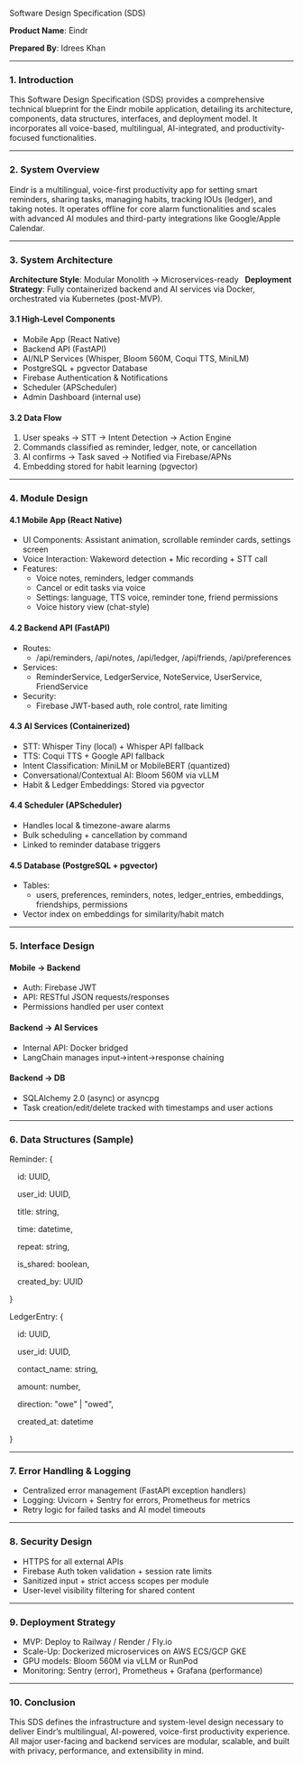 ﻿<a name="_s5cmutldhe22"></a>Software Design Specification (SDS)

**Product Name**: Eindr 

**Prepared By**: Idrees Khan

-----
### <a name="_ggef99553kb0"></a>**1. Introduction**
This Software Design Specification (SDS) provides a comprehensive technical blueprint for the Eindr mobile application, detailing its architecture, components, data structures, interfaces, and deployment model. It incorporates all voice-based, multilingual, AI-integrated, and productivity-focused functionalities.

-----
### <a name="_uj0v2tbay9od"></a>**2. System Overview**
Eindr is a multilingual, voice-first productivity app for setting smart reminders, sharing tasks, managing habits, tracking IOUs (ledger), and taking notes. It operates offline for core alarm functionalities and scales with advanced AI modules and third-party integrations like Google/Apple Calendar.

-----
### <a name="_qex33doelsie"></a>**3. System Architecture**
**Architecture Style**: Modular Monolith → Microservices-ready
` `**Deployment Strategy**: Fully containerized backend and AI services via Docker, orchestrated via Kubernetes (post-MVP).
#### <a name="_hjzut1i5jaff"></a>**3.1 High-Level Components**
- Mobile App (React Native)
- Backend API (FastAPI)
- AI/NLP Services (Whisper, Bloom 560M, Coqui TTS, MiniLM)
- PostgreSQL + pgvector Database
- Firebase Authentication & Notifications
- Scheduler (APScheduler)
- Admin Dashboard (internal use)
#### <a name="_lk6qa1dew27z"></a>**3.2 Data Flow**
1. User speaks → STT → Intent Detection → Action Engine
1. Commands classified as reminder, ledger, note, or cancellation
1. AI confirms → Task saved → Notified via Firebase/APNs
1. Embedding stored for habit learning (pgvector)
-----
### <a name="_abct3mjqm4sk"></a>**4. Module Design**
#### <a name="_gyxizowuixof"></a>**4.1 Mobile App (React Native)**
- UI Components: Assistant animation, scrollable reminder cards, settings screen
- Voice Interaction: Wakeword detection + Mic recording + STT call
- Features:
  - Voice notes, reminders, ledger commands
  - Cancel or edit tasks via voice
  - Settings: language, TTS voice, reminder tone, friend permissions
  - Voice history view (chat-style)
#### <a name="_yfvzc04ge0cm"></a>**4.2 Backend API (FastAPI)**
- Routes:
  - /api/reminders, /api/notes, /api/ledger, /api/friends, /api/preferences
- Services:
  - ReminderService, LedgerService, NoteService, UserService, FriendService
- Security:
  - Firebase JWT-based auth, role control, rate limiting
#### <a name="_jhmzzoxx4sgp"></a>**4.3 AI Services (Containerized)**
- STT: Whisper Tiny (local) + Whisper API fallback
- TTS: Coqui TTS + Google API fallback
- Intent Classification: MiniLM or MobileBERT (quantized)
- Conversational/Contextual AI: Bloom 560M via vLLM
- Habit & Ledger Embeddings: Stored via pgvector
#### <a name="_pdkj8p5dbmeg"></a>**4.4 Scheduler (APScheduler)**
- Handles local & timezone-aware alarms
- Bulk scheduling + cancellation by command
- Linked to reminder database triggers
#### <a name="_72capezy53z"></a>**4.5 Database (PostgreSQL + pgvector)**
- Tables:
  - users, preferences, reminders, notes, ledger\_entries, embeddings, friendships, permissions
- Vector index on embeddings for similarity/habit match
-----
### <a name="_fdclczm3ygn2"></a>**5. Interface Design**
#### <a name="_rvys4ic6sr96"></a>**Mobile → Backend**
- Auth: Firebase JWT
- API: RESTful JSON requests/responses
- Permissions handled per user context
#### <a name="_dd0sjk7ljksi"></a>**Backend → AI Services**
- Internal API: Docker bridged
- LangChain manages input→intent→response chaining
#### <a name="_bfzjqvhtg4p"></a>**Backend → DB**
- SQLAlchemy 2.0 (async) or asyncpg
- Task creation/edit/delete tracked with timestamps and user actions
-----
### <a name="_u5moj8qlg11q"></a>**6. Data Structures (Sample)**
Reminder: {

`  `id: UUID,

`  `user\_id: UUID,

`  `title: string,

`  `time: datetime,

`  `repeat: string,

`  `is\_shared: boolean,

`  `created\_by: UUID

}

LedgerEntry: {

`  `id: UUID,

`  `user\_id: UUID,

`  `contact\_name: string,

`  `amount: number,

`  `direction: "owe" | "owed",

`  `created\_at: datetime

}

-----
### <a name="_s7ndrrp6ykzn"></a>**7. Error Handling & Logging**
- Centralized error management (FastAPI exception handlers)
- Logging: Uvicorn + Sentry for errors, Prometheus for metrics
- Retry logic for failed tasks and AI model timeouts
-----
### <a name="_9ez0n2eep5r1"></a>**8. Security Design**
- HTTPS for all external APIs
- Firebase Auth token validation + session rate limits
- Sanitized input + strict access scopes per module
- User-level visibility filtering for shared content
-----
### <a name="_ggs8so9jurpm"></a>**9. Deployment Strategy**
- MVP: Deploy to Railway / Render / Fly.io
- Scale-Up: Dockerized microservices on AWS ECS/GCP GKE
- GPU models: Bloom 560M via vLLM or RunPod
- Monitoring: Sentry (error), Prometheus + Grafana (performance)
-----
### <a name="_fthlym4yen9e"></a>**10. Conclusion**
This SDS defines the infrastructure and system-level design necessary to deliver Eindr’s multilingual, AI-powered, voice-first productivity experience. All major user-facing and backend services are modular, scalable, and built with privacy, performance, and extensibility in mind.

